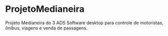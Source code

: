 # ProjetoMedianeira
Projeto Medianeira do 3 ADS
Software desktop para controle de motoristas, ônibus, viagens e venda de passagens.
